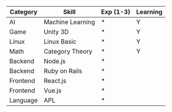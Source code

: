 Category|Skill|Exp (1-3)|Learning
|-|-|-|-|
|AI|Machine Learning|*|Y|
|Game|Unity 3D|*|Y|
|Linux|Linux Basic|*|Y|
|Math|Category Theory|*|Y|
|Backend|Node.js|*||
|Backend|Ruby on Rails|*||
|Frontend|React.js|*||
|Frontend|Vue.js|*||
|Language|APL|*||